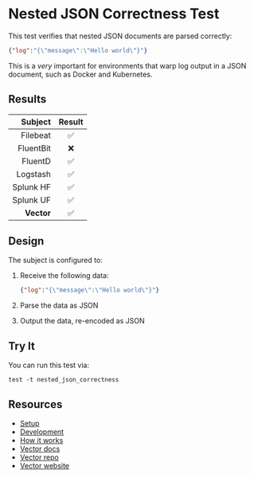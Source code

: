 # Nested JSON Correctness Test

This test verifies that nested JSON documents are parsed correctly:

```json
{"log":"{\"message\":\"Hello world\"}"}
```

This is a _very_ important for environments that warp log output in a JSON document, such
as Docker and Kubernetes.

## Results

|     Subject | Result  |
|------------:|:-------:|
|    Filebeat |    ✅    |
|   FluentBit |    ❌    |
|     FluentD |    ✅    |
|    Logstash |    ✅    |
|   Splunk HF |    ✅    |
|   Splunk UF |    ✅    |
|  **Vector** |    ✅    |

## Design

The subject is configured to:

1. Receive the following data:

   ```json
   {"log":"{\"message\":\"Hello world\"}"}
   ```

2. Parse the data as JSON
3. Output the data, re-encoded as JSON

## Try It

You can run this test via:

```
test -t nested_json_correctness
```

## Resources

* [Setup][setup]
* [Development][development]
* [How it works][how_it_works]
* [Vector docs][docs]
* [Vector repo][repo]
* [Vector website][website]


[development]: /README.md#development
[docs]: https://docs.vectorproject.io
[how_it_works]: /README.md#how-it-works
[repo]: https://github.com/timberio/vector
[setup]: /README.md#setup
[website]: https://vectorproject.io